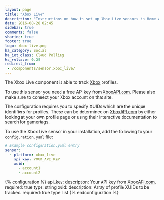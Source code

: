 ```yaml
---
layout: page
title: "Xbox Live"
description: "Instructions on how to set up Xbox Live sensors in Home Assistant."
date: 2016-08-28 02:45
sidebar: true
comments: false
sharing: true
footer: true
logo: xbox-live.png
ha_category: Social
ha_iot_class: Cloud Polling
ha_release: 0.28
redirect_from:
 - /components/sensor.xbox_live/
---
```


The Xbox Live component is able to track [Xbox](http://xbox.com/) profiles.

To use this sensor you need a free API key from
[XboxAPI.com](http://xboxapi.com).
Please also make sure to connect your Xbox account on that site.

The configuration requires you to specify XUIDs which are the unique identifiers
for profiles. These can be determined on [XboxAPI.com](http://xboxapi.com) by
either looking at your own profile page or using their interactive documentation
to search for gamertags.

To use the Xbox Live sensor in your installation,
add the following to your `configuration.yaml` file:

```yaml
# Example configuration.yaml entry
sensor:
  - platform: xbox_live
    api_key: YOUR_API_KEY
    xuid:
      - account1
      - account2
```

{% configuration %}
api_key:
  description: Your API key from [XboxAPI.com](http://xboxapi.com).
  required: true
  type: string
xuid:
  description: Array of profile XUIDs to be tracked.
  required: true
  type: list
{% endconfiguration %}
